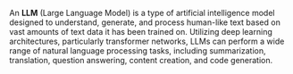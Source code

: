 An **LLM** (Large Language Model) is a type of artificial intelligence model designed to understand, generate, and process human-like text based on vast amounts of text data it has been trained on. Utilizing deep learning architectures, particularly transformer networks, LLMs can perform a wide range of natural language processing tasks, including summarization, translation, question answering, content creation, and code generation.